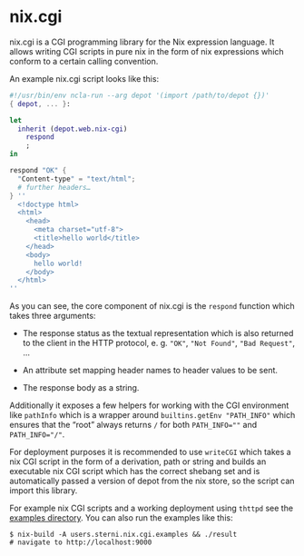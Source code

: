 # nix.cgi

nix.cgi is a CGI programming library for the Nix expression language.
It allows writing CGI scripts in pure nix in the form of nix expressions
which conform to a certain calling convention.

An example nix.cgi script looks like this:

```nix
#!/usr/bin/env ncla-run --arg depot '(import /path/to/depot {})'
{ depot, ... }:

let
  inherit (depot.web.nix-cgi)
    respond
    ;
in

respond "OK" {
  "Content-type" = "text/html";
  # further headers…
} ''
  <!doctype html>
  <html>
    <head>
      <meta charset="utf-8">
      <title>hello world</title>
    </head>
    <body>
      hello world!
    </body>
  </html>
''
```

As you can see, the core component of nix.cgi is the `respond`
function which takes three arguments:

* The response status as the textual representation which is also
  returned to the client in the HTTP protocol, e. g. `"OK"`,
  `"Not Found"`, `"Bad Request"`, …

* An attribute set mapping header names to header values to be sent.

* The response body as a string.

Additionally it exposes a few helpers for working with the CGI
environment like `pathInfo` which is a wrapper around
`builtins.getEnv "PATH_INFO"` which ensures that the “root”
always returns `/` for both `PATH_INFO=""` and `PATH_INFO="/"`.

For deployment purposes it is recommended to use `writeCGI` which
takes a nix CGI script in the form of a derivation, path or string
and builds an executable nix CGI script which has the correct shebang
set and is automatically passed a version of depot from the nix store,
so the script can import this library.

For example nix CGI scripts and a working deployment using `thttpd`
see the [examples directory](./examples). You can also run the examples
like this:

```
$ nix-build -A users.sterni.nix.cgi.examples && ./result
# navigate to http://localhost:9000
```
